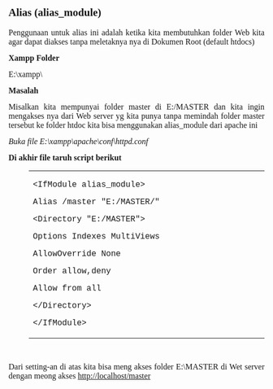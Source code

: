 <p class="western" lang="id-ID"><br /> </p>
<h2 class="western" lang="id-ID"><span style="font-family: Tahoma, serif;">Alias (alias_module)</span></h2>
<p class="western" lang="id-ID" align="justify"><span style="font-family: Tahoma, serif;"><span style="font-size: medium;"> Penggunaan untuk alias ini adalah ketika kita membutuhkan folder Web kita agar dapat diakses tanpa meletaknya nya di Dokumen Root (default htdocs)</span></span></p>
<p class="western" lang="id-ID"><span style="font-family: Tahoma, serif;"><span style="font-size: medium;"><strong> Xampp Folder</strong></span></span></p>
<p class="western" lang="id-ID"><span style="font-family: Tahoma, serif;"><span style="font-size: medium;"> E:\xampp\</span></span></p>
<p class="western" lang="id-ID"><span style="font-family: Tahoma, serif;"><span style="font-size: medium;"><strong>Masalah</strong></span></span></p>
<p class="western" lang="id-ID" align="justify"><span style="font-family: Tahoma, serif;"><span style="font-size: medium;">Misalkan kita mempunyai folder master di E:/MASTER dan kita ingin mengakses nya dari Web server yg kita punya tanpa memindah folder master tersebut ke folder htdoc kita bisa menggunakan alias_module dari apache ini</span></span></p>
<p class="western" lang="id-ID" align="justify"><span style="font-family: Tahoma, serif;"><span style="font-size: medium;"><em>Buka file E:\xampp\apache\conf\httpd.conf</em></span></span></p>
<p class="western" lang="id-ID" align="justify"><span style="font-family: Tahoma, serif;"><span style="font-size: medium;"><strong>Di akhir file taruh script berikut</strong></span></span></p>
<dl>
<dd>
<table width="554" cellspacing="0" cellpadding="7">
<tbody>
<tr>
<td valign="top" width="538">
<p class="western" lang="id-ID" align="justify"><span style="font-family: 'Courier New', serif;"><span style="font-size: medium;">&lt;IfModule alias_module&gt;</span></span></p>
<p class="western" lang="id-ID" align="justify"><span style="font-family: 'Courier New', serif;"><span style="font-size: medium;">Alias /master "E:/MASTER/"</span></span></p>
<p class="western" lang="id-ID" align="justify"><span style="font-family: 'Courier New', serif;"><span style="font-size: medium;">&lt;Directory "E:/MASTER"&gt;</span></span></p>
<p class="western" lang="id-ID" align="justify"><span style="font-family: 'Courier New', serif;"><span style="font-size: medium;">Options Indexes MultiViews</span></span></p>
<p class="western" lang="id-ID" align="justify"><span style="font-family: 'Courier New', serif;"><span style="font-size: medium;">AllowOverride None</span></span></p>
<p class="western" lang="id-ID" align="justify"><span style="font-family: 'Courier New', serif;"><span style="font-size: medium;">Order allow,deny</span></span></p>
<p class="western" lang="id-ID" align="justify"><span style="font-family: 'Courier New', serif;"><span style="font-size: medium;">Allow from all</span></span></p>
<p class="western" lang="id-ID" align="justify"><span style="font-family: 'Courier New', serif;"><span style="font-size: medium;">&lt;/Directory&gt;</span></span></p>
<p class="western" lang="id-ID" align="justify"><span style="font-family: 'Courier New', serif;"><span style="font-size: medium;">&lt;/IfModule&gt;</span></span></p>
</td>
</tr>
</tbody>
</table>
</dd>
</dl>
<p class="western" lang="id-ID" align="justify"><br /> </p>
<p class="western" lang="id-ID" align="justify"><span style="font-family: Tahoma, serif;"><span style="font-size: medium;">Dari setting-an di atas kita bisa meng akses folder E:\MASTER di Wet server dengan meong akses <a href="http://localhost/master">http://localhost/master</a></span></span></p>
